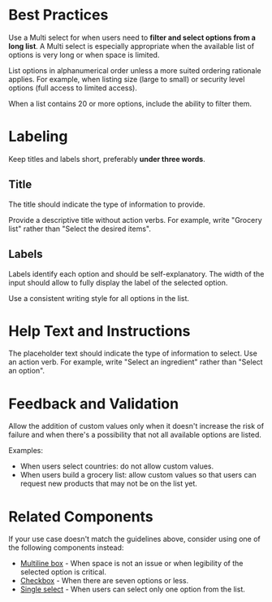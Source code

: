 # Best Practices

Use a Multi select for when users need to **filter and select options from a long list**. A Multi select is especially appropriate when the available list of options is very long or when space is limited.

List options in alphanumerical order unless a more suited ordering rationale applies. For example, when listing size (large to small) or security level options (full access to limited access).

When a list contains 20 or more options, include the ability to filter them.

# Labeling

Keep titles and labels short, preferably **under three words**.

## Title

The title should indicate the type of information to provide.

Provide a descriptive title without action verbs. For example, write "Grocery list" rather than "Select the desired items".

## Labels

Labels identify each option and should be self-explanatory. The width of the input should allow to fully display the label of the selected option.

Use a consistent writing style for all options in the list.

# Help Text and Instructions

The placeholder text should indicate the type of information to select. Use an action verb. For example, write "Select an ingredient" rather than "Select an option".

# Feedback and Validation

Allow the addition of custom values only when it doesn't increase the risk of failure and when there's a possibility that not all available options are listed.

Examples:

- When users select countries: do not allow custom values.
- When users build a grocery list: allow custom values so that users can request new products that may not be on the list yet.

# Related Components

If your use case doesn't match the guidelines above, consider using one of the following components instead:

- [Multiline box](https://plasma.coveo.com/form/MultilineBox) - When space is not an issue or when legibility of the selected option is critical.
- [Checkbox](https://plasma.coveo.com/form/Checkbox) - When there are seven options or less.
- [Single select](https://plasma.coveo.com/form/SingleSelect) - When users can select only one option from the list.
